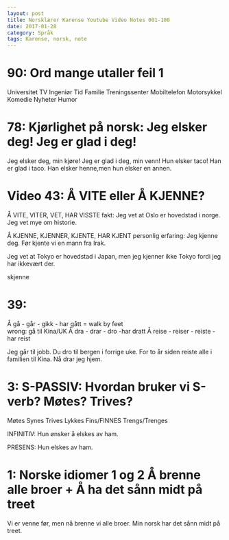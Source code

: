 ```yaml
---
layout: post
title: Norsklærer Karense Youtube Video Notes 001-100
date: 2017-01-28
category: Språk
tags: Karense, norsk, note
---
```


# 90: Ord mange utaller feil 1
Universitet TV
Ingeniør Tid
Familie Treningssenter
Mobiltelefon
Motorsykkel Komedie
Nyheter Humor

# 78: Kjørlighet på norsk: Jeg elsker deg! Jeg er glad i deg!
Jeg elsker deg, min kjøre!
Jeg er glad i deg, min venn!
Hun elsker taco!
Han er glad i taco.
Han elsker henne,men hun elsker en annen.﻿

# Video 43: Å VITE eller Å KJENNE?
Å VITE, VITER, VET, HAR VISSTE
fakt:
Jeg vet at Oslo er hovedstad i norge.
Jeg vet mye om historie.

Å KJENNE, KJENNER, KJENTE, HAR KJENT
personlig erfaring:
Jeg kjenne deg.
Før kjente vi en mann fra Irak.

Jeg vet at Tokyo er hovedstad i Japan, men jeg kjenner ikke Tokyo fordi jeg har ikkevært der.

skjenne

# 39:
Å gå - går - gikk - har gått  =  walk by feet   
wrong: gå til Kina/UK
Å dra - drar - dro -har dratt 
Å reise - reiser - reiste - har reist

Jeg går til jobb.
Du dro til bergen i forrige uke.
For to år siden reiste alle i familien til Kina.
Nå drar jeg hjem.
# 3: S-PASSIV: Hvordan bruker vi S-verb? Møtes? Trives?
Møtes
Synes
Trives
Lykkes
Fins/FINNES
Trengs/Trenges

INFINITIV:
Hun ønsker å elskes av ham.

PRESENS:
Hun elskes av ham.

# 1: Norske idiomer 1 og 2 Å brenne alle broer + Å ha det sånn midt på treet
Vi er venne før, men nå brenne vi alle broer.
Min norsk har det sånn midt på treet.

